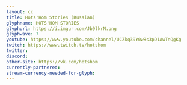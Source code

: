 ```yaml
---
layout: cc
title: Hots'Hom Stories (Russian)
glyphname: HOTS'HOM STORIES
glyphurl: https://i.imgur.com/Jb9lkrN.png
glyphwave: 7
youtube: https://www.youtube.com/channel/UCZkq39Y0w8s3pD1AwTnQgKg
twitch: https://www.twitch.tv/hotshom
twitter: 
discord: 
other-site: https://vk.com/hotshom
currently-partnered: 
stream-currency-needed-for-glyph: 
---
```


